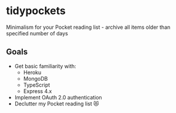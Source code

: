 # tidypockets
Minimalism for your Pocket reading list - archive all items older than specified number of days

## Goals
- Get basic familiarity with:
    - Heroku
    - MongoDB
    - TypeScript
    - Express 4.x
- Implement OAuth 2.0 authentication
- Declutter my Pocket reading list 😻